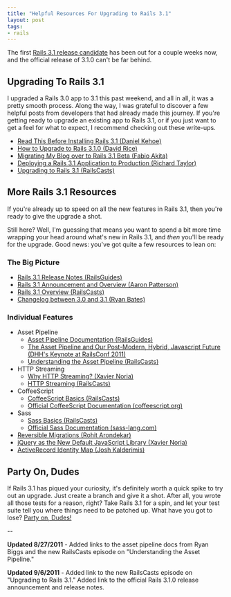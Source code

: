 ```yaml
---
title: "Helpful Resources For Upgrading to Rails 3.1"
layout: post
tags:
- rails
---
```


The first [Rails 3.1 release candidate](http://weblog.rubyonrails.org/2011/5/22/rails-3-1-release-candidate "Riding Rails: Rails 3.1: Release candidate") has been out for a couple weeks now, and the official release of 3.1.0 can't be far behind.  

## Upgrading To Rails 3.1

I upgraded a Rails 3.0 app to 3.1 this past weekend, and all in all, it was a pretty smooth process.  Along the way, I was grateful to discover a few helpful posts from developers that had already made this journey.  If you're getting ready to upgrade an existing app to Rails 3.1, or if you just want to get a feel for what to expect, I recommend checking out these write-ups.

* [Read This Before Installing Rails 3.1 (Daniel Kehoe)](http://railsapps.github.com/installing-rails-3-1.html "Read This Before Installing Rails 3.1")
* [How to Upgrade to Rails 3.1.0 (David Rice)](http://davidjrice.co.uk/2011/05/25/how-to-upgrade-a-rails-application-to-version-3-1-0.html "David Rice - How to Upgrade to Rails 3.1.0")
* [Migrating My Blog over to Rails 3.1 Beta (Fabio Akita)](http://www.akitaonrails.com/2011/05/31/migrating-my-blog-over-to-rails-3-1-beta "Migrating my blog over to Rails 3.1 beta - AkitaOnRails.com")
* [Deploying a Rails 3.1 Application to Production (Richard Taylor)](https://moocode.com/posts/1-deploying-a-rails-3-1-application-to-production)
* [Upgrading to Rails 3.1 (RailsCasts)](http://railscasts.com/episodes/282-upgrading-to-rails-3-1 "RailsCasts - #282 Upgrading to Rails 3.1")

## More Rails 3.1 Resources

If you're already up to speed on all the new features in Rails 3.1, then you're ready to give the upgrade a shot.

Still here?  Well, I'm guessing that means you want to spend a bit more time wrapping your head around what's new in Rails 3.1, and *then* you'll be ready for the upgrade.  Good news: you've got quite a few resources to lean on:

### The Big Picture

* [Rails 3.1 Release Notes (RailsGuides)](http://guides.rubyonrails.org/3_1_release_notes.html "Ruby on Rails Guides: Ruby on Rails 3.1 Release Notes")
* [Rails 3.1 Announcement and Overview (Aaron Patterson)](http://weblog.rubyonrails.org/2011/8/31/rails-3-1-0-has-been-released "Riding Rails: Rails 3.1.0 has been released!")
* [Rails 3.1 Overview (RailsCasts)](http://railscasts.com/episodes/265-rails-3-1-overview "RailsCasts - #265 Rails 3.1 Overview")
* [Changelog between 3.0 and 3.1 (Ryan Bates)](https://gist.github.com/958283 "Gist (from Ryan Bates) cataloging the changes between Rails 3.0 and Rails 3.1 beta")

### Individual Features

* Asset Pipeline
  * [Asset Pipeline Documentation (RailsGuides)](http://guides.rubyonrails.org/asset_pipeline.html "Ruby on Rails Guides: Asset Pipeline")
  * [The Asset Pipeline and Our Post-Modern, Hybrid, Javascript Future (DHH's Keynote at RailsConf 2011)](http://www.youtube.com/watch?v=cGdCI2HhfAU "RailsConf 2011, David Heinemeier Hansson Keynote - The Asset Pipeline and Our Post-Modern, Hybrid, Javascript Future")
  * [Understanding the Asset Pipeline (RailsCasts)](http://railscasts.com/episodes/279-understanding-the-asset-pipeline "RailsCasts - #279 Understanding the Asset Pipeline")
* HTTP Streaming
  * [Why HTTP Streaming? (Xavier Noria)](http://weblog.rubyonrails.org/2011/4/18/why-http-streaming "Riding Rails: Why HTTP Streaming?")
  * [HTTP Streaming (RailsCasts)](http://railscasts.com/episodes/266-http-streaming "RailsCasts - #266 HTTP Streaming")
* CoffeeScript
  * [CoffeeScript Basics (RailsCasts)](http://railscasts.com/episodes/267-coffeescript-basics "RailsCasts - #267 CoffeeScript Basics")
  * [Official CoffeeScript Documentation (coffeescript.org)](http://coffeescript.org "CoffeeScript")
* Sass
  * [Sass Basics (RailsCasts)](http://railscasts.com/episodes/268-sass-basics "RailsCasts - #268 Sass Basics")
  * [Official Sass Documentation (sass-lang.com)](http://sass-lang.com/ "Sass - Syntactically Awesome Stylesheets")
* [Reversible Migrations (Rohit Arondekar)](http://edgerails.info/articles/what-s-new-in-edge-rails/2011/05/06/reversible-migrations/index.html "Edge Rails.info :: Reversible Migrations")
* [jQuery as the New Default JavaScript Library (Xavier Noria)](http://weblog.rubyonrails.org/2011/4/21/jquery-new-default "Riding Rails: jQuery: New Default")
* [ActiveRecord Identity Map (Josh Kalderimis)](http://edgerails.info/articles/what-s-new-in-edge-rails/2011/04/21/activerecord-identity-map/index.html "Edge Rails.info :: ActiveRecord Identity Map")

## Party On, Dudes

If Rails 3.1 has piqued your curiosity, it's definitely worth a quick spike to try out an upgrade.  Just create a branch and give it a shot.  After all, you wrote all those tests for a reason, right?  Take Rails 3.1 for a spin, and let your test suite tell you where things need to be patched up.  What have you got to lose?  [Party on, Dudes!](http://www.youtube.com/watch?v=WVXGC896Jdw "YouTube - Bill and Ted's Excellent Adventure - The Future Council")

--

**Updated 8/27/2011** - Added links to the asset pipeline docs from Ryan Biggs and the new RailsCasts episode on "Understanding the Asset Pipeline."

**Updated 9/6/2011** - Added link to the new RailsCasts episode on "Upgrading to Rails 3.1."  Added link to the official Rails 3.1.0 release announcement and release notes.
